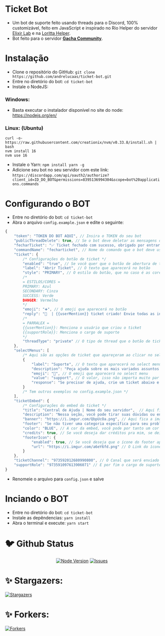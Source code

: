# Ticket Bot
- Um bot de suporte feito usando threads para o Discord, 100% customizável, feito em JavaScript e inspirado no Rio Helper do servidor [Elixir Lab](https://discord.gg/elixirlab) e na [Loritta Helper](https://discord.gg/loritta).
- Bot feito para o servidor [__Gacha Community__](https://discord.gg/xVuWayRuqt).
# Instalação
- Clone o repositório do GitHub:
    `git clone https://github.com/andrelucaas/ticket-bot.git`
- Entre no diretório do bot:
    `cd ticket-bot`
- Instale o NodeJS:
### Windows:
- Basta executar o instalador disponível no site do node: https://nodejs.org/en/
### Linux: (Ubuntu)
    curl -o- https://raw.githubusercontent.com/creationix/nvm/v0.33.8/install.sh | bash
    nvm install 16
    nvm use 16
- Instale o Yarn:
    `npm install yarn -g`
- Adicione seu bot no seu servidor com este link:
    `https://discordapp.com/api/oauth2/authorize?client_id=ID_DO_BOT&permissions=8395136994304&scope=bot%20applications.commands`
# Configurando o BOT
- Entre no diretório do bot:
    `cd ticket-bot`
- Abra o arquivo `config.example.json` e edite o seguinte:
```js
{
    "token": "TOKEN DO BOT AQUI", // Insira o TOKEN do seu bot
    "publicThreadDelete": true, // Se o bot deve deletar as mensagens de notificação que a thread foi criada em threads públicas
    "fecharTicket": "✅ Ticket fechado com sucesso, obrigado por entrar em contato.", // Mensagem exibida ao fechar um ticket
    "commandName": "fecharticket", // Nome do comando que o bot deve usar para fechar um ticket
    "ticket": {
        /* Configurações do botão de ticket */
        "enabled": "true", // Se você quer que o botão de abertura de ticket esteja ativo
        "label": "Abrir Ticket", // O texto que aparecerá no botão
        "style": "PRIMARY", // O estilo do botão, que no caso é as cores, consulte elas abaixo:
        /*
        = ESTILOS/CORES =
        PRIMARY: Azul
        SECONDARY: Cinza
        SUCCESS: Verde
        DANGER: Vermelho
        */
        "emoji": "➕", // O emoji que aparecerá no botão
        "reply": "📩  | {{userMention}} ticket criado! Envie todas as informações possíveis sobre seu caso e aguarde até que um {{supportRole}} responda.\nApós a sua questão ser sanada, você pode usar `/{{commandName}}` para encerrar o atendimento!", // A mensagem enviada na thread quando criada, você pode usar alguns parralex:
        /*
        = PARRALEX =
        {{userMention}}: Menciona o usuário que criou o ticket
        {{supportRole}}: Menciona o cargo de suporte
        */
        "threadType": "private" // O tipo de thread que o botão de ticket criará, pode ser `private` ou `public`, se seu servidor tiver nível 2 de impulsionamento, fortemente recomendo private.
    },
    "selectMenus": [
        /* Aqui são as opções de ticket que apareçeram ao clicar no select menu do botão de ticket */
        {
            "label": "Suporte", // O texto que aparecerá no select menu
            "description": "Peça ajuda sobre os mais variados assuntos do servidor com nossa equipe.", // A descrição que aparecerá no select menu
            "emoji": "💬", // O emoji que aparecerá no select menu
            "value": "support", // O valor, isso não importa muito par que o ticket funcione, pode por qualquer coisa.
            "response": "Se precisar de ajuda, crie um ticket abaixo e nós iremos te ajudar o mais rápido possível." // A mensagem ephemeral que aparecerá juntamente com o botão de ticket
        }
        /* Tem outros exemplos no config.example.json */
    ],
    "ticketEmbed": {
        /* Configurações do embed do ticket */
        "title": "Central de Ajuda | Nome do seu servidor",  // Aqui fica o título da embed.
        "description": "Nessa seção, você pode tirar suas dúvidas ou entrar em contato diretamente com a nossa equipe do Nome do seu servidor.", // Aqui fica a descrição da embed.
        "banner": "https://i.imgur.com/QbpUcOa.png", // Aqui fica a imagem que aparece na embed, você pode substituir.
        "footer": "Se não tiver uma categoria específica para seu problema, entre em contato com a nossa equipe com a categoria de Suporte.", // Aqui fica a mensagem que será exibida no footer da embed.
        "color": "BLUE", // A cor da embed, você pode por tanto um cor hexadecimal, ou uma cor em inglês.
        "credits": true, // Se você deseja dar créditos pra mim, se deixar ativado agradeço de coração, porém não é obrigado ❤️
        "footerIcon": {
            "enabled": true, // Se você deseja que o ícone do footer apareça, se deixar ativado = true e desativar = false.
            "url": "https://i.imgur.com/a6eY6fd.png" // O Link do ícone do footer
        }
    },
    "ticketChannel": "973592012680990800", // O Canal que será enviado o ticket
    "supportRole": "973591097613906071" // E por fim o cargo de suporte
}
```
- Renomeie o arquivo para `config.json` e salve
# Inciando o BOT
- Entre no diretório do bot:
    `cd ticket-bot`
- Instale as depêndencias:
    `yarn install`
- Abra o terminal e execute:
    `yarn start`
# 🐦 Github Status
<p align="center">
<a href="https://nodejs.org/en/download/"><img src="https://img.shields.io/badge/Node.JS-43853D.svg?style=for-the-badge&amp;logo=node.js&amp;logoColor=white" alt="Node Version"></a> <a href="https://github.com/andrelucaas/ThreadTickets/issues"><img src="https://img.shields.io/github/issues/andrelucaas/ThreadTickets?style=for-the-badge&amp;color=green" alt="Issues"></a> <a href="https://github.com/andrelucaas/ThreadTickets/pulls"><img src="https://img.shields.io/github/issues-pr/andrelucaas/ThreadTickets?style=for-the-badge&amp;color=green" alt=""></a>
<h1 id="-stargazers-">✨ Stargazers:</h1>
<p><a href="https://github.com/andrelucaas/ThreadTickets/stargazers"><img src="https://reporoster.com/stars/andrelucaas/ThreadTickets" alt="Stargazers"></a></p>
<h1 id="-forkers-">✨ Forkers:</h1>
<p><a href="https://github.com/andrelucaas/ThreadTickets/network/members"><img src="https://reporoster.com/forks/andrelucaas/ThreadTickets" alt="Forkers"></a></p>
</p>